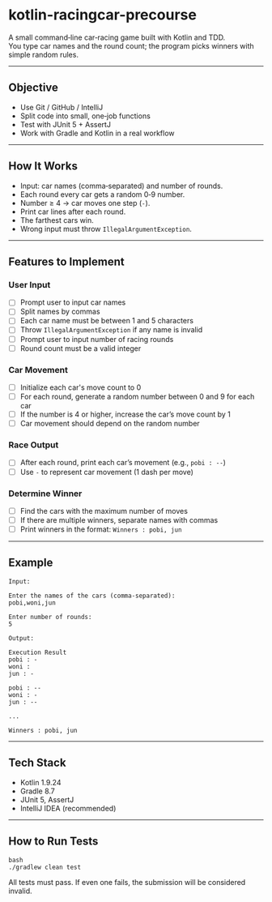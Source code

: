 # kotlin-racingcar-precourse

A small command‑line car‑racing game built with Kotlin and TDD.  
You type car names and the round count; the program picks winners with simple random rules.

---

## Objective

- Use Git / GitHub / IntelliJ
- Split code into small, one‑job functions
- Test with JUnit 5 + AssertJ
- Work with Gradle and Kotlin in a real workflow

---

## How It Works

- Input: car names (comma‑separated) and number of rounds.
- Each round every car gets a random 0‑9 number.
- Number ≥ 4 → car moves one step (`-`).
- Print car lines after each round.
- The farthest cars win.
- Wrong input must throw `IllegalArgumentException`.

---

## Features to Implement

### User Input
- [ ] Prompt user to input car names
- [ ] Split names by commas
- [ ] Each car name must be between 1 and 5 characters
- [ ] Throw `IllegalArgumentException` if any name is invalid
- [ ] Prompt user to input number of racing rounds
- [ ] Round count must be a valid integer

### Car Movement
- [ ] Initialize each car's move count to 0
- [ ] For each round, generate a random number between 0 and 9 for each car
- [ ] If the number is 4 or higher, increase the car’s move count by 1
- [ ] Car movement should depend on the random number

### Race Output
- [ ] After each round, print each car’s movement (e.g., `pobi : --`)
- [ ] Use `-` to represent car movement (1 dash per move)

### Determine Winner
- [ ] Find the cars with the maximum number of moves
- [ ] If there are multiple winners, separate names with commas
- [ ] Print winners in the format: `Winners : pobi, jun`

---

## Example
```
Input:

Enter the names of the cars (comma-separated):
pobi,woni,jun

Enter number of rounds:
5

Output:

Execution Result
pobi : -
woni :
jun : -

pobi : --
woni : -
jun : --

...

Winners : pobi, jun
```
---

## Tech Stack

- Kotlin 1.9.24
- Gradle 8.7
- JUnit 5, AssertJ
- IntelliJ IDEA (recommended)

---

## How to Run Tests
```
bash
./gradlew clean test
```
All tests must pass. If even one fails, the submission will be considered invalid.
